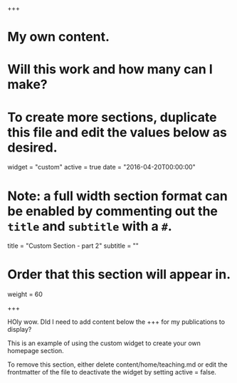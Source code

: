 +++
# My own content.
# Will this work and how many can I make? 
# To create more sections, duplicate this file and edit the values below as desired.
widget = "custom"
active = true
date = "2016-04-20T00:00:00"

# Note: a full width section format can be enabled by commenting out the `title` and `subtitle` with a `#`.
title = "Custom Section - part 2" subtitle = ""

# Order that this section will appear in.
weight = 60

+++

HOly wow. DId I need to add content below the +++ for my publications to display?

This is an example of using the custom widget to create your own homepage section.

To remove this section, either delete content/home/teaching.md or edit the frontmatter of the file to deactivate the widget by setting active = false.
